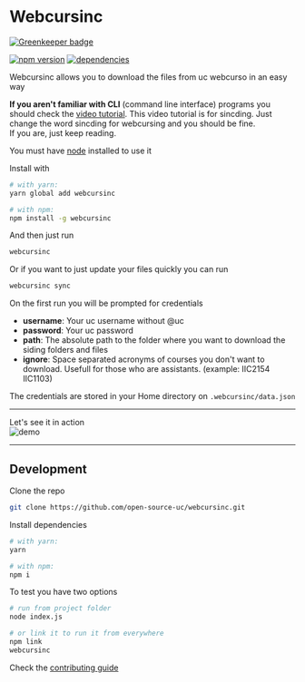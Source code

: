 # Webcursinc

[![Greenkeeper badge](https://badges.greenkeeper.io/open-source-uc/webcursinc.svg)](https://greenkeeper.io/)

[![npm version](https://badge.fury.io/js/webcursinc.svg)](https://badge.fury.io/js/webcursinc)
[![dependencies](https://david-dm.org/open-source-uc/webcursinc.svg)](https://david-dm.org/open-source-uc/webcursinc)

Webcursinc allows you to download the files from uc webcurso in an easy way

**If you aren't familiar with CLI** (command line interface) programs you should check the [video tutorial](https://github.com/open-source-uc/sincding/blob/assets/tutorial.mp4). This video tutorial is for sincding. Just change the word sincding for webcursing and you should be fine.  
If you are, just keep reading.

You must have [node](https://nodejs.org) installed to use it

Install with
```bash
# with yarn:
yarn global add webcursinc

# with npm:
npm install -g webcursinc
```

And then just run
```bash
webcursinc
```

Or if you want to just update your files quickly you can run
```bash
webcursinc sync
```

On the first run you will be prompted for credentials
- **username**: Your uc username without @uc
- **password**: Your uc password
- **path**: The absolute path to the folder where you want to download the siding folders and files
- **ignore**: Space separated acronyms of courses you don't want to download. Usefull for those who are assistants. (example: IIC2154 IIC1103)

The credentials are stored in your Home directory on `.webcursinc/data.json`

***

Let's see it in action  
![demo](https://github.com/open-source-uc/sincding/blob/assets/demo.gif)

***

## Development

Clone the repo
```bash
git clone https://github.com/open-source-uc/webcursinc.git
```

Install dependencies
```bash
# with yarn:
yarn

# with npm:
npm i
```

To test you have two options
```bash
# run from project folder
node index.js

# or link it to run it from everywhere
npm link
webcursinc
```

Check the [contributing guide](https://github.com/open-source-uc/webcursinc/blob/dev/CONTRIBUTING.md)
